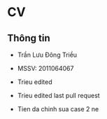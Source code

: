 # CV
## Thông tin
* Trần Lưu Đông Triều
* MSSV: 2011064067
* Trieu edited
* Trieu edited last pull request

* Tien da chinh sua case 2 ne